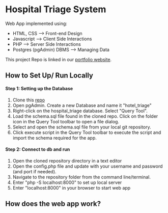 # Hospital Triage System

Web App implemented using:

- HTML, CSS --> Front-end Design
- Javascript --> Client Side Interactions
- PHP --> Server Side Interactions
- Postgres (pgAdmin) DBMS --> Managing Data

This project Repo is linked in our [portfolio website](https://alperenakin.github.io/portfolio/).

## How to Set Up/ Run Locally

#### Step 1: Setting up the Database
1. Clone this [repo](https://github.com/tahze0/hospital-triage-system)
2. Open pgAdmin. Create a new Database and name it "hotel_triage"
3. Right-click on the hospital_triage database. Select "Query Tool".
4. Load the schema.sql file found in the cloned repo. Click on the folder icon in the Query Tool toolbar to open a file dialog.
5. Select and open the schema.sql file from your local git repository.
6. Click execute script in the Query Tool toolbar to execute the script and import the schema required for the app.

#### Step 2: Connect to db and run
1. Open the cloned repository directory in a text editor
2. Open the config.php file and update with your username and password (and port if needed).
3. Navigate to the repository folder from the command line/terminal.
4. Enter "php -S localhost:8000" to set up local server
5. Enter "localhost:8000" in your browser to start web app

## How does the web app work?








